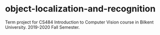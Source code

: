 # object-localization-and-recognition
Term project for CS484 Introduction to Computer Vision course in Bilkent University. 2019-2020 Fall Semester.
